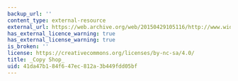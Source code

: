 ```yaml
---
backup_url: ''
content_type: external-resource
external_url: https://web.archive.org/web/20150429105116/http://www.widrichfilm.com/copyshop/core_de.html
has_external_licence_warning: true
has_external_license_warning: true
is_broken: ''
license: https://creativecommons.org/licenses/by-nc-sa/4.0/
title: _Copy Shop_
uid: 41da47b1-84f6-47ec-812a-3b449fdd05bf
---
```

